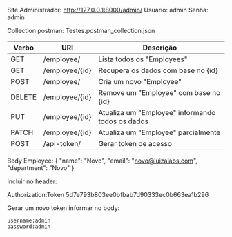 
Site Administrador:
    http://127.0.0.1:8000/admin/
    Usuário: admin
    Senha: admin

Collection postman: Testes.postman_collection.json

| Verbo         | URI           | Descrição                                       |
| ------------- | ------------- | ------------------------------------------------|
| GET           | /employee/    | Lista todos os "Employees"                      |
| GET           | /employee/{id}| Recupera os dados com base no {id}              |
| POST          | /employee/    | Cria um novo "Employee"                         |
| DELETE        | /employee/{id}| Remove um "Employee" com base no {id}           |
| PUT           | /employee/{id}| Atualiza um "Employee" informando todos os dados|
| PATCH         | /employee/{id}| Atualiza um "Employee" parcialmente             |
| POST          | /api-token/   | Gerar token de acesso                           |

Body Employee:
{
    "name": "Novo",
    "email": "novo@luizalabs.com",
    "department": "Novo"
}

Incluir no header:

Authorization:Token 5d7e793b803ee0bfbab7d90333ec0b663ea1b296


Gerar um novo token informar no body:

    username:admin
    password:admin
